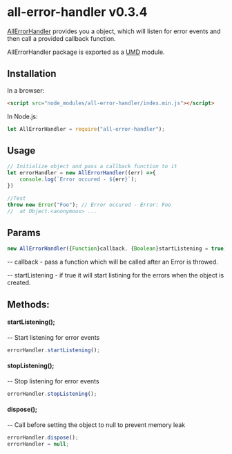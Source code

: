 # all-error-handler v0.3.4

[АllЕrrorHandler](https://github.com/jkanchelov/all-error-handler) provides you a object, which will listen for error events and then call a provided callback function.

АllЕrrorHandler package is  exported as a [UMD](https://github.com/umdjs/umd) module.

## Installation

In a browser:
```html
<script src="node_modules/all-error-handler/index.min.js"></script>
```

In Node.js:
```js
let AllErrorHandler = require("all-error-handler");
```

## Usage
````js
// Initialize object and pass a callback function to it
let errorHandler = new AllErrorHandler((err) =>{
    console.log(`Error occured - ${err}`);
})

//Test
throw new Error("Foo"); // Error occured - Error: Foo 
//  at Object.<anonymous> ...
````

## Params
```js
new AllErrorHandler({Function}callback, {Boolean}startListening = true)
````
-- callback - pass a function which will be called after an Error is throwed.

-- startListening - if true it will start listining for the errors when the object is created. 

## Methods: 

####
#### startListening();
-- Start listening for error events 
```js
errorHandler.startListening();
````
#### stopListening();
-- Stop listening for error events
```js
errorHandler.stopListening();
````
#### dispose();
-- Call before setting the object to null to prevent memory leak 
```js
errorHandler.dispose();
errorHandler = null;
````

